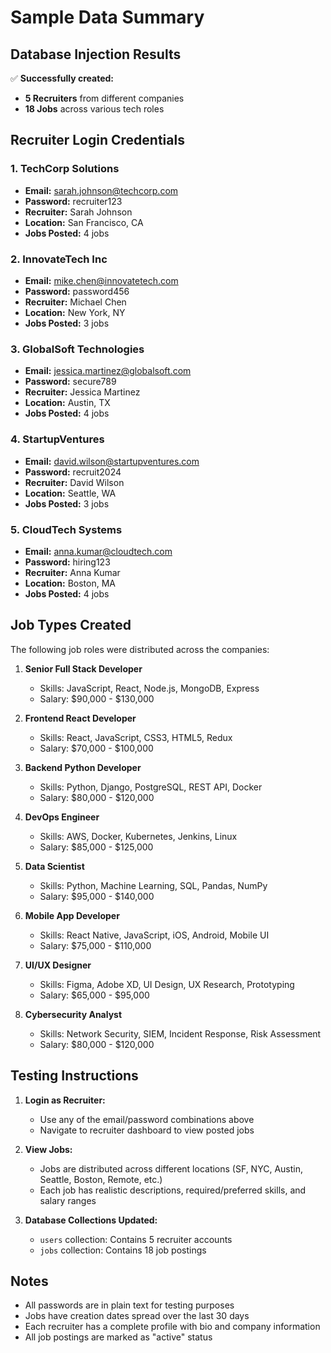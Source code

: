 # Sample Data Summary

## Database Injection Results

✅ **Successfully created:**
- **5 Recruiters** from different companies
- **18 Jobs** across various tech roles

## Recruiter Login Credentials

### 1. TechCorp Solutions
- **Email:** sarah.johnson@techcorp.com
- **Password:** recruiter123
- **Recruiter:** Sarah Johnson
- **Location:** San Francisco, CA
- **Jobs Posted:** 4 jobs

### 2. InnovateTech Inc
- **Email:** mike.chen@innovatetech.com
- **Password:** password456
- **Recruiter:** Michael Chen
- **Location:** New York, NY
- **Jobs Posted:** 3 jobs

### 3. GlobalSoft Technologies
- **Email:** jessica.martinez@globalsoft.com
- **Password:** secure789
- **Recruiter:** Jessica Martinez
- **Location:** Austin, TX
- **Jobs Posted:** 4 jobs

### 4. StartupVentures
- **Email:** david.wilson@startupventures.com
- **Password:** recruit2024
- **Recruiter:** David Wilson
- **Location:** Seattle, WA
- **Jobs Posted:** 3 jobs

### 5. CloudTech Systems
- **Email:** anna.kumar@cloudtech.com
- **Password:** hiring123
- **Recruiter:** Anna Kumar
- **Location:** Boston, MA
- **Jobs Posted:** 4 jobs

## Job Types Created

The following job roles were distributed across the companies:

1. **Senior Full Stack Developer**
   - Skills: JavaScript, React, Node.js, MongoDB, Express
   - Salary: $90,000 - $130,000

2. **Frontend React Developer**
   - Skills: React, JavaScript, CSS3, HTML5, Redux
   - Salary: $70,000 - $100,000

3. **Backend Python Developer**
   - Skills: Python, Django, PostgreSQL, REST API, Docker
   - Salary: $80,000 - $120,000

4. **DevOps Engineer**
   - Skills: AWS, Docker, Kubernetes, Jenkins, Linux
   - Salary: $85,000 - $125,000

5. **Data Scientist**
   - Skills: Python, Machine Learning, SQL, Pandas, NumPy
   - Salary: $95,000 - $140,000

6. **Mobile App Developer**
   - Skills: React Native, JavaScript, iOS, Android, Mobile UI
   - Salary: $75,000 - $110,000

7. **UI/UX Designer**
   - Skills: Figma, Adobe XD, UI Design, UX Research, Prototyping
   - Salary: $65,000 - $95,000

8. **Cybersecurity Analyst**
   - Skills: Network Security, SIEM, Incident Response, Risk Assessment
   - Salary: $80,000 - $120,000

## Testing Instructions

1. **Login as Recruiter:**
   - Use any of the email/password combinations above
   - Navigate to recruiter dashboard to view posted jobs

2. **View Jobs:**
   - Jobs are distributed across different locations (SF, NYC, Austin, Seattle, Boston, Remote, etc.)
   - Each job has realistic descriptions, required/preferred skills, and salary ranges

3. **Database Collections Updated:**
   - `users` collection: Contains 5 recruiter accounts
   - `jobs` collection: Contains 18 job postings

## Notes

- All passwords are in plain text for testing purposes
- Jobs have creation dates spread over the last 30 days
- Each recruiter has a complete profile with bio and company information
- All job postings are marked as "active" status